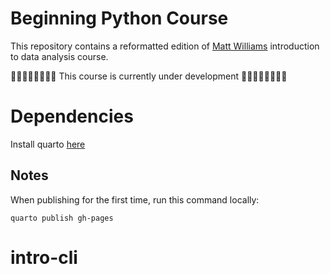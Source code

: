 # Beginning Python Course

This repository contains a reformatted
edition of [Matt Williams](milliams.com)
introduction to data analysis course.

🛑🛑🛑🛑🛑🛑🛑🛑
This course is currently under development
🛑🛑🛑🛑🛑🛑🛑🛑


# Dependencies

Install quarto [here](https://quarto.org/docs/get-started/)



## Notes

When publishing for the first time, run this
command locally:

```
quarto publish gh-pages
```



# intro-cli
